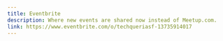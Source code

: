 ```yaml
---
title: Eventbrite
description: Where new events are shared now instead of Meetup.com.
link: https://www.eventbrite.com/o/techqueriasf-13735914017
---
```

